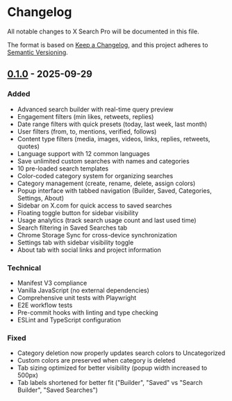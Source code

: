 # Changelog

All notable changes to X Search Pro will be documented in this file.

The format is based on [Keep a Changelog](https://keepachangelog.com/en/1.0.0/),
and this project adheres to [Semantic Versioning](https://semver.org/spec/v2.0.0.html).

## [0.1.0] - 2025-09-29

### Added
- Advanced search builder with real-time query preview
- Engagement filters (min likes, retweets, replies)
- Date range filters with quick presets (today, last week, last month)
- User filters (from, to, mentions, verified, follows)
- Content type filters (media, images, videos, links, replies, retweets, quotes)
- Language support with 12 common languages
- Save unlimited custom searches with names and categories
- 10 pre-loaded search templates
- Color-coded category system for organizing searches
- Category management (create, rename, delete, assign colors)
- Popup interface with tabbed navigation (Builder, Saved, Categories, Settings, About)
- Sidebar on X.com for quick access to saved searches
- Floating toggle button for sidebar visibility
- Usage analytics (track search usage count and last used time)
- Search filtering in Saved Searches tab
- Chrome Storage Sync for cross-device synchronization
- Settings tab with sidebar visibility toggle
- About tab with social links and project information

### Technical
- Manifest V3 compliance
- Vanilla JavaScript (no external dependencies)
- Comprehensive unit tests with Playwright
- E2E workflow tests
- Pre-commit hooks with linting and type checking
- ESLint and TypeScript configuration

### Fixed
- Category deletion now properly updates search colors to Uncategorized
- Custom colors are preserved when category is deleted
- Tab sizing optimized for better visibility (popup width increased to 500px)
- Tab labels shortened for better fit ("Builder", "Saved" vs "Search Builder", "Saved Searches")

[0.1.0]: https://github.com/neonwatty/x-search-tabs/releases/tag/v0.1.0
